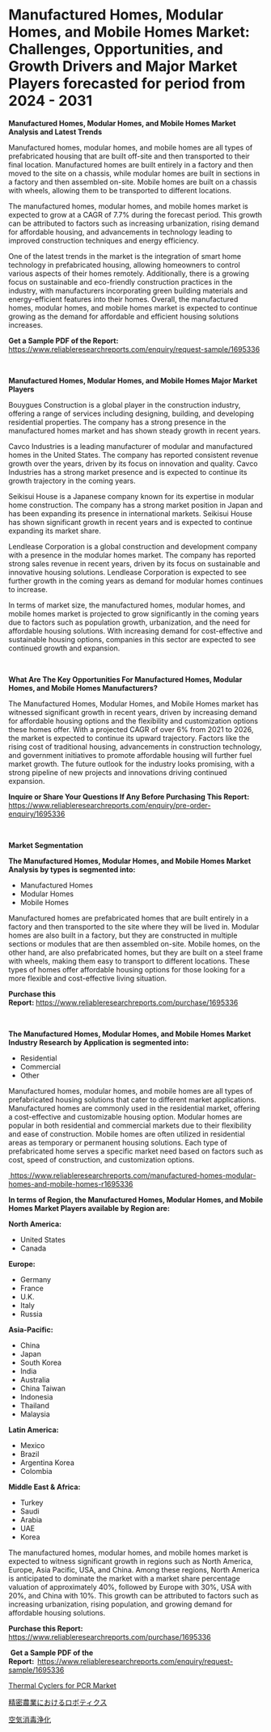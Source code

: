 <p><h1>Manufactured Homes, Modular Homes, and Mobile Homes Market: Challenges, Opportunities, and Growth Drivers and Major Market Players forecasted for period from 2024 - 2031</h1></p><p><strong>Manufactured Homes, Modular Homes, and Mobile Homes Market Analysis and Latest Trends</strong></p>
<p><p>Manufactured homes, modular homes, and mobile homes are all types of prefabricated housing that are built off-site and then transported to their final location. Manufactured homes are built entirely in a factory and then moved to the site on a chassis, while modular homes are built in sections in a factory and then assembled on-site. Mobile homes are built on a chassis with wheels, allowing them to be transported to different locations.</p><p>The manufactured homes, modular homes, and mobile homes market is expected to grow at a CAGR of 7.7% during the forecast period. This growth can be attributed to factors such as increasing urbanization, rising demand for affordable housing, and advancements in technology leading to improved construction techniques and energy efficiency.</p><p>One of the latest trends in the market is the integration of smart home technology in prefabricated housing, allowing homeowners to control various aspects of their homes remotely. Additionally, there is a growing focus on sustainable and eco-friendly construction practices in the industry, with manufacturers incorporating green building materials and energy-efficient features into their homes. Overall, the manufactured homes, modular homes, and mobile homes market is expected to continue growing as the demand for affordable and efficient housing solutions increases.</p></p>
<p><strong>Get a Sample PDF of the Report:&nbsp;</strong> <a href="https://www.reliableresearchreports.com/enquiry/request-sample/1695336">https://www.reliableresearchreports.com/enquiry/request-sample/1695336</a></p>
<p>&nbsp;</p>
<p><strong>Manufactured Homes, Modular Homes, and Mobile Homes Major Market Players</strong></p>
<p><p>Bouygues Construction is a global player in the construction industry, offering a range of services including designing, building, and developing residential properties. The company has a strong presence in the manufactured homes market and has shown steady growth in recent years.</p><p>Cavco Industries is a leading manufacturer of modular and manufactured homes in the United States. The company has reported consistent revenue growth over the years, driven by its focus on innovation and quality. Cavco Industries has a strong market presence and is expected to continue its growth trajectory in the coming years.</p><p>Seikisui House is a Japanese company known for its expertise in modular home construction. The company has a strong market position in Japan and has been expanding its presence in international markets. Seikisui House has shown significant growth in recent years and is expected to continue expanding its market share.</p><p>Lendlease Corporation is a global construction and development company with a presence in the modular homes market. The company has reported strong sales revenue in recent years, driven by its focus on sustainable and innovative housing solutions. Lendlease Corporation is expected to see further growth in the coming years as demand for modular homes continues to increase.</p><p>In terms of market size, the manufactured homes, modular homes, and mobile homes market is projected to grow significantly in the coming years due to factors such as population growth, urbanization, and the need for affordable housing solutions. With increasing demand for cost-effective and sustainable housing options, companies in this sector are expected to see continued growth and expansion.</p></p>
<p>&nbsp;</p>
<p><strong>What Are The Key Opportunities For Manufactured Homes, Modular Homes, and Mobile Homes Manufacturers?</strong></p>
<p><p>The Manufactured Homes, Modular Homes, and Mobile Homes market has witnessed significant growth in recent years, driven by increasing demand for affordable housing options and the flexibility and customization options these homes offer. With a projected CAGR of over 6% from 2021 to 2026, the market is expected to continue its upward trajectory. Factors like the rising cost of traditional housing, advancements in construction technology, and government initiatives to promote affordable housing will further fuel market growth. The future outlook for the industry looks promising, with a strong pipeline of new projects and innovations driving continued expansion.</p></p>
<p><strong>Inquire or Share Your Questions If Any Before Purchasing This Report:</strong> <a href="https://www.reliableresearchreports.com/enquiry/pre-order-enquiry/1695336">https://www.reliableresearchreports.com/enquiry/pre-order-enquiry/1695336</a></p>
<p>&nbsp;</p>
<p><strong>Market Segmentation</strong></p>
<p><strong>The Manufactured Homes, Modular Homes, and Mobile Homes Market Analysis by types is segmented into:</strong></p>
<p><ul><li>Manufactured Homes</li><li>Modular Homes</li><li>Mobile Homes</li></ul></p>
<p><p>Manufactured homes are prefabricated homes that are built entirely in a factory and then transported to the site where they will be lived in. Modular homes are also built in a factory, but they are constructed in multiple sections or modules that are then assembled on-site. Mobile homes, on the other hand, are also prefabricated homes, but they are built on a steel frame with wheels, making them easy to transport to different locations. These types of homes offer affordable housing options for those looking for a more flexible and cost-effective living situation.</p></p>
<p><strong>Purchase this Report:&nbsp;</strong><a href="https://www.reliableresearchreports.com/purchase/1695336">https://www.reliableresearchreports.com/purchase/1695336</a></p>
<p>&nbsp;</p>
<p><strong>The Manufactured Homes, Modular Homes, and Mobile Homes Market Industry Research by Application is segmented into:</strong></p>
<p><ul><li>Residential</li><li>Commercial</li><li>Other</li></ul></p>
<p><p>Manufactured homes, modular homes, and mobile homes are all types of prefabricated housing solutions that cater to different market applications. Manufactured homes are commonly used in the residential market, offering a cost-effective and customizable housing option. Modular homes are popular in both residential and commercial markets due to their flexibility and ease of construction. Mobile homes are often utilized in residential areas as temporary or permanent housing solutions. Each type of prefabricated home serves a specific market need based on factors such as cost, speed of construction, and customization options.</p></p>
<p><a href="https://www.reliableresearchreports.com/manufactured-homes-modular-homes-and-mobile-homes-r1695336">&nbsp;https://www.reliableresearchreports.com/manufactured-homes-modular-homes-and-mobile-homes-r1695336</a></p>
<p><strong>In terms of Region, the Manufactured Homes, Modular Homes, and Mobile Homes Market Players available by Region are:</strong></p>
<p>
    <p> <strong> North America: </strong>
        <ul>
            <li>United States</li>
            <li>Canada</li>
        </ul>
        </p> 
    <p> <strong> Europe: </strong>
        <ul>
            <li>Germany</li>
            <li>France</li>
            <li>U.K.</li>
            <li>Italy</li>
            <li>Russia</li>
        </ul>
        </p> 
    <p> <strong> Asia-Pacific: </strong>
        <ul>
            <li>China</li>
            <li>Japan</li>
            <li>South Korea</li>
            <li>India</li>
            <li>Australia</li>
            <li>China Taiwan</li>
            <li>Indonesia</li>
            <li>Thailand</li>
            <li>Malaysia</li>
        </ul>
        </p> 
    <p> <strong> Latin America: </strong>
        <ul>
            <li>Mexico</li>
            <li>Brazil</li>
            <li>Argentina Korea</li>
            <li>Colombia</li>
        </ul>
        </p> 
    <p> <strong> Middle East & Africa: </strong>
        <ul>
            <li>Turkey</li>
            <li>Saudi</li>
            <li>Arabia</li>
            <li>UAE</li>
            <li>Korea</li>
        </ul>
    </p>
    </p>
<p><p>The manufactured homes, modular homes, and mobile homes market is expected to witness significant growth in regions such as North America, Europe, Asia Pacific, USA, and China. Among these regions, North America is anticipated to dominate the market with a market share percentage valuation of approximately 40%, followed by Europe with 30%, USA with 20%, and China with 10%. This growth can be attributed to factors such as increasing urbanization, rising population, and growing demand for affordable housing solutions.</p></p>
<p><strong>Purchase this Report: </strong><a href="https://www.reliableresearchreports.com/purchase/1695336">https://www.reliableresearchreports.com/purchase/1695336</a></p>
<p>&nbsp;<strong>Get a Sample PDF of the Report:&nbsp;&nbsp;</strong><a href="https://www.reliableresearchreports.com/enquiry/request-sample/1695336">https://www.reliableresearchreports.com/enquiry/request-sample/1695336</a></p>
<p><strong></strong></p>
<p><p><a href="https://github.com/jerrycopelandthomaswsqd8q/Market-Research-Report-List-2/blob/main/thermal-cyclers-for-pcr-market.md">Thermal Cyclers for PCR Market</a></p><p><a href="https://github.com/SimeonBode1/Market-Research-Report-List-1/blob/main/6195849103253.md">精密農業におけるロボティクス</a></p><p><a href="https://github.com/leigh4852023/Market-Research-Report-List-1/blob/main/6003785103252.md">空気消毒浄化</a></p></p>